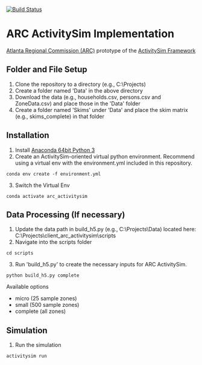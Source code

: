 [![Build Status](https://travis-ci.org/wsp-sag/client_arc_activitysim.svg?branch=master)](https://travis-ci.org/wsp-sag/client_arc_activitysim)
# ARC ActivitySim Implementation
[Atlanta Regional Commission (ARC)](https://atlantaregional.org/) prototype of the [ActivitySim Framework](http://activitysim.org/)


## Folder and File Setup

1. Clone the repository to a directory (e.g., C:\Projects)
2. Create a folder named 'Data' in the above directory
3. Download the data (e.g., households.csv, persons.csv and ZoneData.csv) and place those in the 'Data' folder
4. Create a folder named 'Skims' under 'Data' and place the skim matrix (e.g., skims_complete) in that folder


## Installation

1. Install [Anaconda 64bit Python 3](https://www.anaconda.com/distribution/)
2. Create an ActivitySim-oriented virtual python environment. Recommend using a virtual env with the environment.yml included in this repository.
```
conda env create -f environment.yml
```
3. Switch the Virtual Env
```
conda activate arc_activitysim
```

## Data Processing (If necessary)

1. Update the data path in build_h5.py (e.g., C:\Projects\Data) located here: C:\Projects\client_arc_activitysim\scripts
2. Navigate into the scripts folder
```
cd scripts
```
3. Run 'build_h5.py' to create the necessary inputs for ARC ActivitySim. 
```
python build_h5.py complete
```
Available options
- micro (25 sample zones)
- small (500 sample zones)
- complete (all zones)

## Simulation

1. Run the simulation

```python
activitysim run
```
